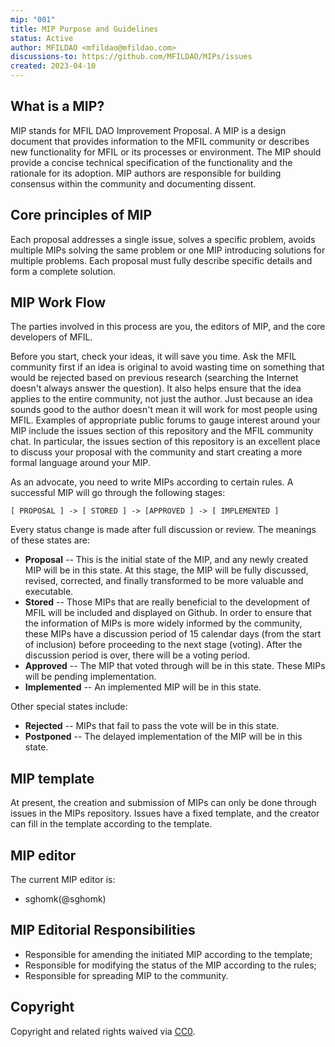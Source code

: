 ```yaml
---
mip: "001"
title: MIP Purpose and Guidelines
status: Active
author: MFILDAO <mfildao@mfildao.com> 
discussions-to: https://github.com/MFILDAO/MIPs/issues
created: 2023-04-10
---
```


## What is a MIP?

MIP stands for MFIL DAO Improvement Proposal. A MIP is a design document that provides information to the MFIL community or describes new functionality for MFIL or its processes or environment. The MIP should provide a concise technical specification of the functionality and the rationale for its adoption. MIP authors are responsible for building consensus within the community and documenting dissent.

## Core principles of MIP

Each proposal addresses a single issue, solves a specific problem, avoids multiple MIPs solving the same problem or one MIP introducing solutions for multiple problems.
Each proposal must fully describe specific details and form a complete solution.

## MIP Work Flow

The parties involved in this process are you, the editors of MIP, and the core developers of MFIL.

Before you start, check your ideas, it will save you time. Ask the MFIL community first if an idea is original to avoid wasting time on something that would be rejected based on previous research (searching the Internet doesn't always answer the question). It also helps ensure that the idea applies to the entire community, not just the author. Just because an idea sounds good to the author doesn't mean it will work for most people using MFIL. Examples of appropriate public forums to gauge interest around your MIP include the issues section of this repository and the MFIL community chat. In particular, the issues section of this repository is an excellent place to discuss your proposal with the community and start creating a more formal language around your MIP.

As an advocate, you need to write MIPs according to certain rules. A successful MIP will go through the following stages:
```
[ PROPOSAL ] -> [ STORED ] -> [APPROVED ] -> [ IMPLEMENTED ]
```
Every status change is made after full discussion or review. The meanings of these states are:
* **Proposal** -- This is the initial state of the MIP, and any newly created MIP will be in this state. At this stage, the MIP will be fully discussed, revised, corrected, and finally transformed to be more valuable and executable.
* **Stored** -- Those MIPs that are really beneficial to the development of MFIL will be included and displayed on Github. In order to ensure that the information of MIPs is more widely informed by the community, these MIPs have a discussion period of 15 calendar days (from the start of inclusion) before proceeding to the next stage (voting).
After the discussion period is over, there will be a voting period.
* **Approved** -- The MIP that voted through will be in this state. These MIPs will be pending implementation.
* **Implemented** -- An implemented MIP will be in this state.

Other special states include:
* **Rejected** -- MIPs that fail to pass the vote will be in this state.
* **Postponed** -- The delayed implementation of the MIP will be in this state.

## MIP template

At present, the creation and submission of MIPs can only be done through issues in the MIPs repository. Issues have a fixed template, and the creator can fill in the template according to the template.

## MIP editor
The current MIP editor is:

* sghomk(@sghomk)

## MIP Editorial Responsibilities

* Responsible for amending the initiated MIP according to the template;
* Responsible for modifying the status of the MIP according to the rules;
* Responsible for spreading MIP to the community.

## Copyright

Copyright and related rights waived via [CC0](https://creativecommons.org/publicdomain/zero/1.0/).

